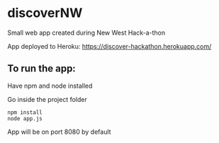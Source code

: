 # discoverNW
Small web app created during New West Hack-a-thon

App deployed to Heroku: https://discover-hackathon.herokuapp.com/

## To run the app:
Have npm and node installed

Go inside the project folder
```
npm install
node app.js
```
App will be on port 8080 by default
